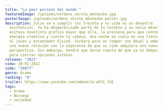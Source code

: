 ```yaml
---
title: "La peor persona del mundo "
featuredImage: /uploads/verdens_verste_menneske.jpg
posterImage: /uploads/verdens_verste_menneske-poster.jpg
description: Julie va a cumplir los treinta y su vida es un desastre
  existencial. Ya ha desperdiciado parte de su talento y su novio Aksel, un
  exitoso novelista gráfico mayor que ella, la presiona para que contenga su
  energía creativa y siente la cabeza. Una noche se cuela en una fiesta y conoce
  al joven y encantador Eivind. Tardará poco en romper con Aksel y embarcarse en
  una nueva relación con la esperanza de que su vida adquiera una nueva
  perspectiva. Sin embargo, tendrá que darse cuenta de que ya es demasiado tarde
  para ciertas opciones vitales.
release: "2021"
view: 10-01-2022
code: "20077"
genre: Drama
ranking: "8"
trailer: https://www.youtube.com/embed/1e-wF2t_fdI
tags:
  - drama
  - Noruega
  - sociedad
---
```

